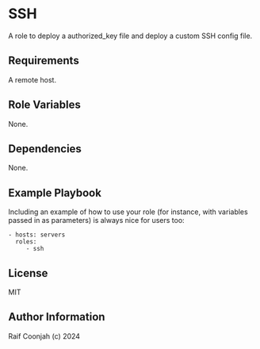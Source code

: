 SSH 
=========

A role to deploy a authorized_key file and deploy a custom SSH config file. 

Requirements
------------

A remote host.

Role Variables
--------------

None.

Dependencies
------------

None.

Example Playbook
----------------

Including an example of how to use your role (for instance, with variables passed in as parameters) is always nice for users too:

    - hosts: servers
      roles:
         - ssh

License
-------

MIT

Author Information
------------------

Raif Coonjah (c) 2024